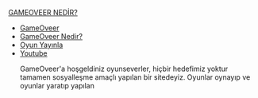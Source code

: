 
<html lang="tr">
<head>
    <meta charset="UTF-8">
    <meta http-equiv="X-UA-Compatible" content="IE=edge">
    <meta name="viewport" content="width=device-width, initial-scale=1.0">
    <link rel="stylesheet" href="style4.css">
</head>
<body>
  <div class="container">
      <div class="navbar">
          <div class="logo">
              <a href="#">GAMEOVEER NEDİR?</a>
          </div>
          <uL>
              <li><a href="index">GameOveer</a></li>
              <li><a href="index4" class="active">GameOveer Nedir?</a></li>
              <li><a href="index3">Oyun Yayınla</a></li>
              <li><a href="index2">Youtube</a></li>
              <p>GameOveer'a hoşgeldiniz oyunseverler, hiçbir hedefimiz yoktur tamamen sosyalleşme amaçlı yapılan bir sitedeyiz. Oyunlar oynayıp ve oyunlar yaratıp yapılan  </p>
          </uL>
      </div>
  </div>

</body>
</html>

